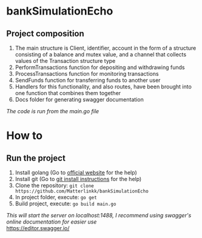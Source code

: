 # bankSimulationEcho
## Project composition
<ol>
  <li>The main structure is Client, identifier, account in the form of a structure consisting of a balance and mutex value, and a channel that collects values of the Transaction structure type</li>
  <li>PerformTransactions function for depositing and withdrawing funds</li>
  <li>ProcessTransactions function for monitoring transactions</li>
  <li>SendFunds function for transferring funds to another user</li>
  <li>Handlers for this functionality, and also routes, have been brought into one function that combines them together</li>
  <li>Docs folder for generating swagger documentation</li>
</ol>
<i>The code is run from the main.go file</i>

# How to
## Run the project
1. Install golang (Go to [official website](https://go.dev) for the help)
2. Install git (Go to [git install instructions](https://git-scm.com/book/en/v2/Getting-Started-Installing-Git) for the help)
3. Clone the repository: `git clone https://github.com/Matterlinkk/bankSimulationEcho`
4. In project folder, execute: `go get`
5. Build project, execute: `go build main.go`

<i>This will start the server on localhost:1488, I recommend using swagger's online documentation for easier use</i>
<br>
https://editor.swagger.io/
